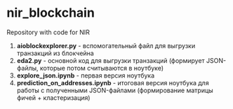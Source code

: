 # nir_blockchain
Repository with code for NIR

1. **aioblockexplorer.py** - вспомогательный файл для выгрузки транзакций из блокчейна
2. **eda2.py** - основной код для выгрузки транзакций (формирует JSON-файлы, которые потом считываются в ноутбуке)
3. **explore_json.ipynb** - первая версия ноутбука 
3. **prediction_on_addresses.ipynb** - итоговая версия ноутбука для работы с полученными JSON-файлами (формирование матрицы фичей + кластеризация)
